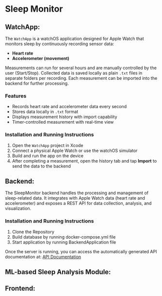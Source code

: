 # Sleep Monitor

## WatchApp:

The `WatchApp` is a watchOS application designed for Apple Watch that monitors sleep by continuously recording sensor data:

- **Heart rate**
- **Accelerometer (movement)**

Measurements can run for several hours and are manually controlled by the user (Start/Stop). Collected data is saved locally as plain `.txt` files in separate folders per recording. Each measurement can be imported into the backend for further processing.

### Features

- Records heart rate and accelerometer data every second
- Stores data locally in `.txt` format
- Displays measurement history with import capability
- Timer-controlled measurement with real-time view

### Installation and Running Instructions

1. Open the `WatchApp` project in Xcode
2. Connect a physical Apple Watch or use the watchOS simulator
3. Build and run the app on the device
4. After completing a measurement, open the history tab and tap **Import** to send the data to the backend

## Backend:

The SleepMonitor backend handles the processing and management of sleep-related data. It integrates with Apple Watch data (heart rate and accelerometer) and exposes a REST API for data collection, analysis, and visualization.

### Installation and Running Instructions

1. Clone the Repository
2. Build database by running docker-compose.yml file
3. Start application by running BackendApplication file

Once the server is running, you can access the automatically generated API documentation at:
[API Documentation](http://localhost:8080/swagger-ui/index.html)



## ML-based Sleep Analysis Module:

## Frontend:
